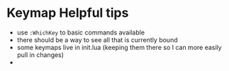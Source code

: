 # Keymap Helpful tips

- use `:WhichKey` to basic commands available
- there should be a way to see all that is currently bound
- some keymaps live in init.lua (keeping them there so I can more easily pull in changes)
- 
